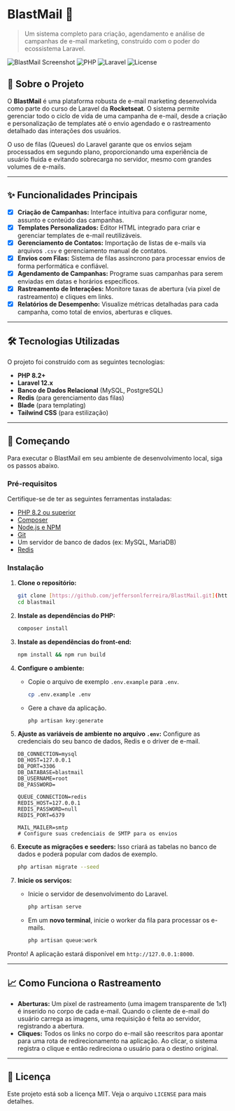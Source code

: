 # BlastMail 📧

> Um sistema completo para criação, agendamento e análise de campanhas de e-mail marketing, construído com o poder do ecossistema Laravel.

![BlastMail Screenshot](https://img.shields.io/badge/status-concluído-green)
![PHP](https://img.shields.io/badge/PHP-8.2%2B-blueviolet)
![Laravel](https://img.shields.io/badge/Laravel-12.x-red)
![License](https://img.shields.io/badge/license-MIT-blue)

## 📝 Sobre o Projeto

O **BlastMail** é uma plataforma robusta de e-mail marketing desenvolvida como parte do curso de Laravel da **Rocketseat**. O sistema permite gerenciar todo o ciclo de vida de uma campanha de e-mail, desde a criação e personalização de templates até o envio agendado e o rastreamento detalhado das interações dos usuários.

O uso de filas (Queues) do Laravel garante que os envios sejam processados em segundo plano, proporcionando uma experiência de usuário fluida e evitando sobrecarga no servidor, mesmo com grandes volumes de e-mails.

---

## ✨ Funcionalidades Principais

-   [x] **Criação de Campanhas:** Interface intuitiva para configurar nome, assunto e conteúdo das campanhas.
-   [x] **Templates Personalizados:** Editor HTML integrado para criar e gerenciar templates de e-mail reutilizáveis.
-   [x] **Gerenciamento de Contatos:** Importação de listas de e-mails via arquivos `.csv` e gerenciamento manual de contatos.
-   [x] **Envios com Filas:** Sistema de filas assíncrono para processar envios de forma performática e confiável.
-   [x] **Agendamento de Campanhas:** Programe suas campanhas para serem enviadas em datas e horários específicos.
-   [x] **Rastreamento de Interações:** Monitore taxas de abertura (via pixel de rastreamento) e cliques em links.
-   [x] **Relatórios de Desempenho:** Visualize métricas detalhadas para cada campanha, como total de envios, aberturas e cliques.

---

## 🛠️ Tecnologias Utilizadas

O projeto foi construído com as seguintes tecnologias:

-   **PHP 8.2+**
-   **Laravel 12.x**
-   **Banco de Dados Relacional** (MySQL, PostgreSQL)
-   **Redis** (para gerenciamento das filas)
-   **Blade** (para templating)
-   **Tailwind CSS** (para estilização)

---

## 🚀 Começando

Para executar o BlastMail em seu ambiente de desenvolvimento local, siga os passos abaixo.

### Pré-requisitos

Certifique-se de ter as seguintes ferramentas instaladas:

-   [PHP 8.2 ou superior](https://www.php.net/)
-   [Composer](https://getcomposer.org/)
-   [Node.js e NPM](https://nodejs.org/en/)
-   [Git](https://git-scm.com/)
-   Um servidor de banco de dados (ex: MySQL, MariaDB)
-   [Redis](https://redis.io/)

### Instalação

1.  **Clone o repositório:**

    ```bash
    git clone [https://github.com/jeffersonlferreira/BlastMail.git](https://github.com/jeffersonlferreira/BlastMail.git)
    cd blastmail
    ```

2.  **Instale as dependências do PHP:**

    ```bash
    composer install
    ```

3.  **Instale as dependências do front-end:**

    ```bash
    npm install && npm run build
    ```

4.  **Configure o ambiente:**

    -   Copie o arquivo de exemplo `.env.example` para `.env`.
        ```bash
        cp .env.example .env
        ```
    -   Gere a chave da aplicação.
        ```bash
        php artisan key:generate
        ```

5.  **Ajuste as variáveis de ambiente no arquivo `.env`:**
    Configure as credenciais do seu banco de dados, Redis e o driver de e-mail.

    ```env
    DB_CONNECTION=mysql
    DB_HOST=127.0.0.1
    DB_PORT=3306
    DB_DATABASE=blastmail
    DB_USERNAME=root
    DB_PASSWORD=

    QUEUE_CONNECTION=redis
    REDIS_HOST=127.0.0.1
    REDIS_PASSWORD=null
    REDIS_PORT=6379

    MAIL_MAILER=smtp
    # Configure suas credenciais de SMTP para os envios
    ```

6.  **Execute as migrações e seeders:**
    Isso criará as tabelas no banco de dados e poderá popular com dados de exemplo.

    ```bash
    php artisan migrate --seed
    ```

7.  **Inicie os serviços:**
    -   Inicie o servidor de desenvolvimento do Laravel.
        ```bash
        php artisan serve
        ```
    -   Em um **novo terminal**, inicie o worker da fila para processar os e-mails.
        ```bash
        php artisan queue:work
        ```

Pronto! A aplicação estará disponível em `http://127.0.0.1:8000`.

---

## 📈 Como Funciona o Rastreamento

-   **Aberturas:** Um pixel de rastreamento (uma imagem transparente de 1x1) é inserido no corpo de cada e-mail. Quando o cliente de e-mail do usuário carrega as imagens, uma requisição é feita ao servidor, registrando a abertura.
-   **Cliques:** Todos os links no corpo do e-mail são reescritos para apontar para uma rota de redirecionamento na aplicação. Ao clicar, o sistema registra o clique e então redireciona o usuário para o destino original.

---

## 📝 Licença

Este projeto está sob a licença MIT. Veja o arquivo `LICENSE` para mais detalhes.
